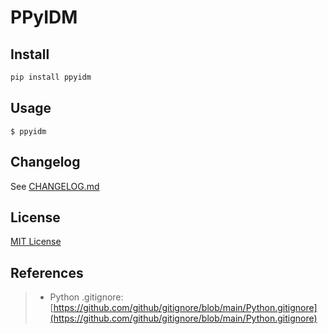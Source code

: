 # PPyIDM

## Install

```bash
pip install ppyidm
```

## Usage

`$ ppyidm`

## Changelog

See [CHANGELOG.md](CHANGELOG.md)

## License

[MIT License](License)

## References

> - Python .gitignore: [https://github.com/github/gitignore/blob/main/Python.gitignore](https://github.com/github/gitignore/blob/main/Python.gitignore)
